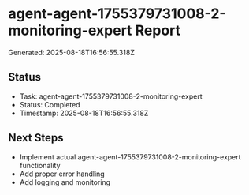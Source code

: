 # agent-agent-1755379731008-2-monitoring-expert Report

Generated: 2025-08-18T16:56:55.318Z

## Status
- Task: agent-agent-1755379731008-2-monitoring-expert
- Status: Completed
- Timestamp: 2025-08-18T16:56:55.318Z

## Next Steps
- Implement actual agent-agent-1755379731008-2-monitoring-expert functionality
- Add proper error handling
- Add logging and monitoring
